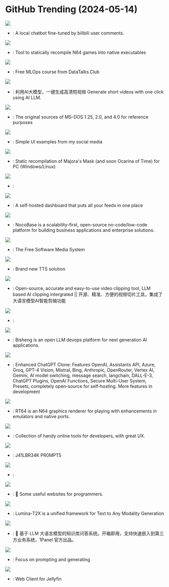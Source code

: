 # GitHub Trending (2024-05-14)

![](https://img.shields.io/badge/Python-New%20571-green?style=flat-square&logo=appveyor)
- [](https://github.comundefined): A local chatbot fine-tuned by bilibili user comments.

![](https://img.shields.io/badge/C%2B%2B-New%201-green?style=flat-square&logo=appveyor)
- [](https://github.comundefined): Tool to statically recompile N64 games into native executables

![](https://img.shields.io/badge/Jupyter%20Notebook-New%20247-green?style=flat-square&logo=appveyor)
- [](https://github.comundefined): Free MLOps course from DataTalks.Club

![](https://img.shields.io/badge/Python-New%2090-green?style=flat-square&logo=appveyor)
- [](https://github.comundefined): 利用AI大模型，一键生成高清短视频 Generate short videos with one click using AI LLM.

![](https://img.shields.io/badge/Assembly-New%20224-green?style=flat-square&logo=appveyor)
- [](https://github.comundefined): The original sources of MS-DOS 1.25, 2.0, and 4.0 for reference purposes

![](https://img.shields.io/badge/HTML-New%20175-green?style=flat-square&logo=appveyor)
- [](https://github.comundefined): Simple UI examples from my social media

![](https://img.shields.io/badge/C%2B%2B-New%201-green?style=flat-square&logo=appveyor)
- [](https://github.comundefined): Static recompilation of Majora's Mask (and soon Ocarina of Time) for PC (Windows/Linux)

![](https://img.shields.io/badge/none-New%20197-green?style=flat-square&logo=appveyor)
- [](https://github.comundefined): 

![](https://img.shields.io/badge/Go-New%20608-green?style=flat-square&logo=appveyor)
- [](https://github.comundefined): A self-hosted dashboard that puts all your feeds in one place

![](https://img.shields.io/badge/TypeScript-New%20134-green?style=flat-square&logo=appveyor)
- [](https://github.comundefined): NocoBase is a scalability-first, open-source no-code/low-code platform for building business applications and enterprise solutions.

![](https://img.shields.io/badge/C%23-New%20178-green?style=flat-square&logo=appveyor)
- [](https://github.comundefined): The Free Software Media System

![](https://img.shields.io/badge/Python-New%2092-green?style=flat-square&logo=appveyor)
- [](https://github.comundefined): Brand new TTS solution

![](https://img.shields.io/badge/Python-New%20149-green?style=flat-square&logo=appveyor)
- [](https://github.comundefined): Open-source, accurate and easy-to-use video clipping tool, LLM based AI clipping intergrated || 开源、精准、方便的视频切片工具，集成了大语言模型AI智能剪辑功能

![](https://img.shields.io/badge/TypeScript-New%2079-green?style=flat-square&logo=appveyor)
- [](https://github.comundefined): 

![](https://img.shields.io/badge/Python-New%20146-green?style=flat-square&logo=appveyor)
- [](https://github.comundefined): Bisheng is an open LLM devops platform for next generation AI applications.

![](https://img.shields.io/badge/TypeScript-New%2070-green?style=flat-square&logo=appveyor)
- [](https://github.comundefined): Enhanced ChatGPT Clone: Features OpenAI, Assistants API, Azure, Groq, GPT-4 Vision, Mistral, Bing, Anthropic, OpenRouter, Vertex AI, Gemini, AI model switching, message search, langchain, DALL-E-3, ChatGPT Plugins, OpenAI Functions, Secure Multi-User System, Presets, completely open-source for self-hosting. More features in development

![](https://img.shields.io/badge/C%2B%2B-New%20175-green?style=flat-square&logo=appveyor)
- [](https://github.comundefined): RT64 is an N64 graphics renderer for playing with enhancements in emulators and native ports.

![](https://img.shields.io/badge/Vue-New%20385-green?style=flat-square&logo=appveyor)
- [](https://github.comundefined): Collection of handy online tools for developers, with great UX.

![](https://img.shields.io/badge/none-New%2096-green?style=flat-square&logo=appveyor)
- [](https://github.comundefined): J41LBR34K PR0MPT5

![](https://img.shields.io/badge/Python-New%20151-green?style=flat-square&logo=appveyor)
- [](https://github.comundefined): 

![](https://img.shields.io/badge/none-New%20145-green?style=flat-square&logo=appveyor)
- [](https://github.comundefined): 🔗 Some useful websites for programmers.

![](https://img.shields.io/badge/Python-New%20190-green?style=flat-square&logo=appveyor)
- [](https://github.comundefined): Lumina-T2X is a unified framework for Text to Any Modality Generation

![](https://img.shields.io/badge/Python-New%2098-green?style=flat-square&logo=appveyor)
- [](https://github.comundefined): 💬 基于 LLM 大语言模型的知识库问答系统。开箱即用，支持快速嵌入到第三方业务系统，1Panel 官方出品。

![](https://img.shields.io/badge/Python-New%20135-green?style=flat-square&logo=appveyor)
- [](https://github.comundefined): Focus on prompting and generating

![](https://img.shields.io/badge/JavaScript-New%2071-green?style=flat-square&logo=appveyor)
- [](https://github.comundefined): Web Client for Jellyfin


